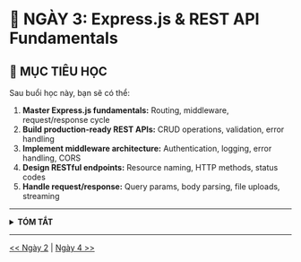 # 📘 NGÀY 3: Express.js & REST API Fundamentals

## 🎯 **MỤC TIÊU HỌC**

Sau buổi học này, bạn sẽ có thể:

1. **Master Express.js fundamentals:** Routing, middleware, request/response cycle
2. **Build production-ready REST APIs:** CRUD operations, validation, error handling
3. **Implement middleware architecture:** Authentication, logging, error handling, CORS
4. **Design RESTful endpoints:** Resource naming, HTTP methods, status codes
5. **Handle request/response:** Query params, body parsing, file uploads, streaming

---

<details>
<summary><strong>TÓM TẮT</strong></summary>

## 📚 **NỘI DUNG CHÍNH**

### **1. Express.js Fundamentals**
- Application setup & configuration
- Routing basics (GET, POST, PUT, DELETE, PATCH)
- Request & Response objects
- Middleware execution flow
- Error handling middleware

### **2. REST API Design Principles**
- RESTful resource naming conventions
- HTTP methods semantics (idempotency, safety)
- HTTP status codes (2xx, 4xx, 5xx)
- Versioning strategies (URL, header, content negotiation)
- HATEOAS principles

### **3. Middleware Architecture**
- Built-in middleware (express.json, express.static)
- Third-party middleware (cors, helmet, morgan)
- Custom middleware patterns
- Middleware order & execution
- Error handling middleware

### **4. Request Handling**
- Query parameters & route parameters
- Request body parsing (JSON, URL-encoded, multipart)
- File uploads (multer)
- Request validation (joi, express-validator)
- Content negotiation

### **5. Response Handling**
- Response formats (JSON, XML, HTML)
- Streaming responses
- File downloads
- Compression (gzip)
- Caching headers (ETag, Cache-Control)

### **6. Security Best Practices**
- CORS configuration
- Helmet security headers
- Rate limiting
- Input sanitization
- SQL injection prevention
- XSS protection

---

## 🔥 **CASE THỰC TẾ / SIMULATION**

### **Case Study: Shopify API Rate Limiting Incident (2020)**

**Tình huống:**  
Shopify phát hiện một số merchants bị "rate limit exceeded" errors mặc dù không vượt quá documented limits. Investigation cho thấy vấn đề nằm ở middleware order và error handling.

**Root Cause:**
```javascript
// ❌ PROBLEMATIC CODE (Shopify's simplified version)
app.use(rateLimiter);  // Rate limiter first
app.use(authenticate); // Auth second
app.use(errorHandler); // Error handler last

// Problem: Rate limiter throws error before auth
// → Anonymous requests count toward rate limit
// → Legitimate authenticated requests get blocked
```

**Vấn đề:**
1. Middleware order không tối ưu
2. Rate limiter không distinguish giữa authenticated vs anonymous
3. Error responses không consistent
4. Logging middleware đặt sai vị trí → miss critical errors

**Impact:**
- 5% merchants bị affected
- API calls fail với 429 errors
- E-commerce transactions blocked
- Support tickets tăng 300%

**Data Input:**
- Rate limit: 40 requests/second per API key
- Anonymous limit: 2 requests/second per IP
- Peak traffic: 10,000 requests/second
- Error rate spike: 5% → 15%

**Expected Behavior:**
- Authenticated requests: Higher limits, tracked by API key
- Anonymous requests: Lower limits, tracked by IP
- Clear error messages với retry-after headers
- Proper logging của all rate limit hits

---

## ✅ **GIẢI PHÁP TỐI ƯU (Step-by-Step)**

### **Solution 1: Fix Middleware Order**

```javascript
// ✅ CORRECT ORDER
app.use(helmet());           // 1. Security headers first
app.use(morgan('combined')); // 2. Logging (all requests)
app.use(cors());             // 3. CORS
app.use(express.json());     // 4. Body parsing
app.use(authenticate);       // 5. Authentication (identify user)
app.use(rateLimiter);        // 6. Rate limiting (after auth)
app.use('/api', routes);     // 7. Routes
app.use(errorHandler);       // 8. Error handler (last)
```

---

### **Solution 2: Smart Rate Limiting**

```javascript
// ✅ GOOD: Different limits for auth vs anonymous
const rateLimiter = rateLimit({
  windowMs: 60 * 1000, // 1 minute
  max: (req) => {
    if (req.user) {
      return 1000; // Authenticated: 1000 req/min
    }
    return 60; // Anonymous: 60 req/min
  },
  keyGenerator: (req) => {
    if (req.user) {
      return `user:${req.user.id}`;
    }
    return `ip:${req.ip}`;
  },
  handler: (req, res) => {
    res.status(429).json({
      error: 'Too Many Requests',
      message: 'Rate limit exceeded. Please try again later.',
      retryAfter: res.getHeader('Retry-After')
    });
  }
});
```

---

### **Solution 3: Consistent Error Handling**

```javascript
// ✅ GOOD: Centralized error handler
app.use((err, req, res, next) => {
  // Log error
  logger.error({
    message: err.message,
    stack: err.stack,
    url: req.url,
    method: req.method,
    ip: req.ip,
    userId: req.user?.id
  });
  
  // Determine status code
  const statusCode = err.statusCode || 500;
  
  // Send consistent error response
  res.status(statusCode).json({
    error: err.name || 'Internal Server Error',
    message: statusCode < 500 ? err.message : 'Something went wrong',
    ...(process.env.NODE_ENV === 'development' && { stack: err.stack })
  });
});
```

---

## ⚠️ **ANTI-PATTERNS & LESSON LEARNED**

### **Anti-Pattern 1: Middleware Order Matters**

```javascript
// ❌ BAD: Error handler before routes
app.use(errorHandler);
app.use('/api', routes); // Errors in routes won't be caught!

// ✅ GOOD: Error handler last
app.use('/api', routes);
app.use(errorHandler);
```

---

### **Anti-Pattern 2: Not Calling next()**

```javascript
// ❌ BAD: Middleware doesn't call next()
app.use((req, res, next) => {
  console.log('Request received');
  // Forgot next()! Request hangs!
});

// ✅ GOOD: Always call next()
app.use((req, res, next) => {
  console.log('Request received');
  next(); // Continue to next middleware
});
```

---

### **Anti-Pattern 3: Synchronous Operations in Middleware**

```javascript
// ❌ BAD: Blocking file read
app.use((req, res, next) => {
  const config = fs.readFileSync('config.json'); // BLOCKS!
  req.config = JSON.parse(config);
  next();
});

// ✅ GOOD: Async operations
app.use(async (req, res, next) => {
  try {
    const config = await fs.promises.readFile('config.json');
    req.config = JSON.parse(config);
    next();
  } catch (error) {
    next(error);
  }
});
```

---

### **Anti-Pattern 4: Not Validating Input**

```javascript
// ❌ BAD: Trust user input
app.post('/users', (req, res) => {
  const user = await db.createUser(req.body); // SQL injection risk!
  res.json(user);
});

// ✅ GOOD: Validate input
const { body, validationResult } = require('express-validator');

app.post('/users',
  body('email').isEmail(),
  body('age').isInt({ min: 18 }),
  (req, res, next) => {
    const errors = validationResult(req);
    if (!errors.isEmpty()) {
      return res.status(400).json({ errors: errors.array() });
    }
    // Safe to use req.body
    next();
  }
);
```

---

### **Anti-Pattern 5: Exposing Stack Traces in Production**

```javascript
// ❌ BAD: Expose internal details
app.use((err, req, res, next) => {
  res.status(500).json({
    error: err.message,
    stack: err.stack // ⚠️ Exposes server internals!
  });
});

// ✅ GOOD: Environment-aware error responses
app.use((err, req, res, next) => {
  const isDevelopment = process.env.NODE_ENV === 'development';
  
  res.status(err.statusCode || 500).json({
    error: isDevelopment ? err.message : 'Internal Server Error',
    ...(isDevelopment && { stack: err.stack })
  });
});
```

---

## 📝 **BÀI TẬP**

### **Level 1: Basic Express API**

**Yêu cầu:**  
Build một REST API cho blog system với các endpoints:
- `GET /posts` - List all posts
- `GET /posts/:id` - Get single post
- `POST /posts` - Create post
- `PUT /posts/:id` - Update post
- `DELETE /posts/:id` - Delete post

**Deliverable:**
- Express server với 5 endpoints
- In-memory data storage (array)
- Input validation
- Error handling
- README với API documentation

**Tiêu chí pass:**
- ✅ All CRUD operations work
- ✅ Returns proper HTTP status codes
- ✅ Input validation implemented
- ✅ Error responses consistent

---

### **Level 2: Middleware Pipeline**

**Yêu cầu:**  
Implement middleware pipeline cho e-commerce API:
1. Request logger (log all requests)
2. Authentication middleware (JWT)
3. Authorization middleware (role-based)
4. Request validator (Joi schemas)
5. Rate limiter (different limits per role)
6. Error handler (centralized)

**Deliverable:**
- Complete middleware stack
- JWT authentication
- Role-based authorization (admin, user, guest)
- Rate limiting (admin: 1000/min, user: 100/min, guest: 20/min)
- Comprehensive error handling

**Tiêu chí pass:**
- ✅ Middleware executes in correct order
- ✅ Authentication works with JWT
- ✅ Authorization blocks unauthorized access
- ✅ Rate limiter enforces limits
- ✅ Errors handled gracefully

---

### **Level 3: Production REST API**

**Scenario:**  
Build production-ready API cho task management system (Trello clone) với:

**Features:**
1. User management (register, login, profile)
2. Board management (CRUD)
3. List management (CRUD within boards)
4. Card management (CRUD within lists)
5. File attachments (image upload)
6. Real-time updates (webhooks)

**Requirements:**
- PostgreSQL database (Sequelize ORM)
- JWT authentication với refresh tokens
- Role-based permissions (board owner, member, viewer)
- Input validation (Joi)
- File upload (multer) với size limits
- Rate limiting (Redis-based)
- API versioning (v1)
- Swagger documentation
- Docker setup
- Unit tests (Jest)
- Integration tests (Supertest)

**Deliverable:**
1. Complete API implementation
2. Database migrations
3. Swagger/OpenAPI spec
4. Docker Compose setup
5. Test suite (80%+ coverage)
6. README với setup instructions
7. Postman collection

**Tiêu chí pass:**
- ✅ All endpoints functional
- ✅ Authentication & authorization working
- ✅ File upload with validation
- ✅ Database properly normalized
- ✅ Rate limiting functional
- ✅ 80%+ test coverage
- ✅ API documentation complete
- ✅ Docker setup works

**Bonus:**
- Implement webhooks for real-time updates
- Add full-text search (PostgreSQL FTS)
- Implement soft deletes
- Add audit trail
- Implement API analytics

---

## 📦 **DELIVERABLE TỔNG HỢP**

Repository structure:
```
day3-express-rest-api/
├── level1/
│   ├── server.js
│   ├── routes/
│   │   └── posts.js
│   ├── middleware/
│   │   └── errorHandler.js
│   └── README.md
├── level2/
│   ├── server.js
│   ├── middleware/
│   │   ├── auth.js
│   │   ├── authorize.js
│   │   ├── rateLimiter.js
│   │   ├── validator.js
│   │   └── logger.js
│   ├── routes/
│   └── README.md
├── level3/
│   ├── src/
│   │   ├── controllers/
│   │   ├── models/
│   │   ├── routes/
│   │   ├── middleware/
│   │   ├── services/
│   │   ├── utils/
│   │   └── app.js
│   ├── tests/
│   │   ├── unit/
│   │   └── integration/
│   ├── migrations/
│   ├── docker-compose.yml
│   ├── Dockerfile
│   ├── swagger.yaml
│   └── README.md
└── package.json
```

---

## ✅ **CHECKLIST ĐÁNH GIÁ**

### **Knowledge Check:**
- [ ] Giải thích được middleware execution flow
- [ ] Phân biệt GET, POST, PUT, PATCH, DELETE
- [ ] Hiểu HTTP status codes (2xx, 4xx, 5xx)
- [ ] Biết khi nào dùng query params vs body vs route params

### **Coding Standards:**
- [ ] Middleware order correct
- [ ] Always call next() or send response
- [ ] Centralized error handling
- [ ] Input validation on all endpoints
- [ ] Proper HTTP status codes

### **Security:**
- [ ] Helmet security headers
- [ ] CORS properly configured
- [ ] Rate limiting implemented
- [ ] Input sanitization
- [ ] No sensitive data in logs

### **Best Practices:**
- [ ] RESTful naming conventions
- [ ] Consistent error responses
- [ ] API versioning
- [ ] Request/response logging
- [ ] Graceful shutdown

---

## 🎓 **TÀI NGUYÊN BỔ SUNG**

### **Định nghĩa thuật ngữ:**

1. **Middleware:**  
   - **Định nghĩa:** Functions có access đến request object (req), response object (res), và next middleware function
   - **Khi nào dùng:** Logging, authentication, validation, error handling
   - **Ví dụ:**
     ```javascript
     app.use((req, res, next) => {
       console.log(`${req.method} ${req.url}`);
       next(); // Pass control to next middleware
     });
     ```

2. **REST (Representational State Transfer):**  
   - **Định nghĩa:** Architectural style cho distributed systems, sử dụng HTTP methods để operate trên resources
   - **Principles:** Stateless, client-server, cacheable, uniform interface
   - **Resource naming:** `/users`, `/users/:id`, `/users/:id/posts`

3. **HTTP Status Codes:**  
   - **2xx (Success):** 200 OK, 201 Created, 204 No Content
   - **4xx (Client Error):** 400 Bad Request, 401 Unauthorized, 404 Not Found, 429 Too Many Requests
   - **5xx (Server Error):** 500 Internal Server Error, 503 Service Unavailable

4. **CORS (Cross-Origin Resource Sharing):**  
   - **Định nghĩa:** Mechanism cho phép web pages request resources từ different domain
   - **Khi nào dùng:** API được access từ browser trên different domain
   - **Config:**
     ```javascript
     app.use(cors({
       origin: 'https://frontend.com',
       credentials: true
     }));
     ```

5. **Idempotency:**  
   - **Định nghĩa:** Operation có thể thực hiện nhiều lần với cùng kết quả
   - **Idempotent methods:** GET, PUT, DELETE
   - **Non-idempotent:** POST

---

### **Reading Materials:**
- 📖 [Express.js Official Guide](https://expressjs.com/en/guide/routing.html)
- 📖 [REST API Best Practices](https://restfulapi.net/)
- 📖 [HTTP Status Codes Reference](https://httpstatuses.com/)
- 📹 [RESTful API Design - Best Practices](https://www.youtube.com/watch?v=qVTAB8Z2VmA)

---

</details>

---
[<< Ngày 2](./Day02.md) | [Ngày 4 >>](./Day04.md)